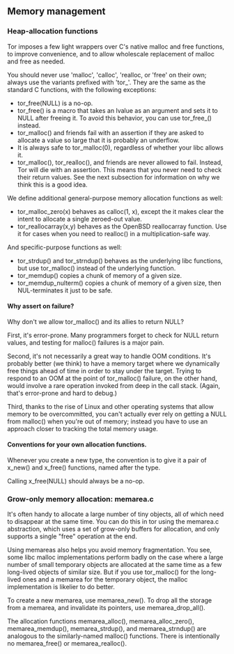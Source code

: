 
## Memory management

### Heap-allocation functions

Tor imposes a few light wrappers over C's native malloc and free
functions, to improve convenience, and to allow wholescale replacement
of malloc and free as needed.

You should never use 'malloc', 'calloc', 'realloc, or 'free' on their
own; always use the variants prefixed with 'tor_'.
They are the same as the standard C functions, with the following
exceptions:

   * tor_free(NULL) is a no-op.
   * tor_free() is a macro that takes an lvalue as an argument and sets it to
     NULL after freeing it.  To avoid this behavior, you can use tor_free_()
     instead.
   * tor_malloc() and friends fail with an assertion if they are asked to
     allocate a value so large that it is probably an underflow.
   * It is always safe to tor_malloc(0), regardless of whether your libc
     allows it.
   * tor_malloc(), tor_realloc(), and friends are never allowed to fail.
     Instead, Tor will die with an assertion.  This means that you never
     need to check their return values.  See the next subsection for
     information on why we think this is a good idea.

We define additional general-purpose memory allocation functions as well:

   * tor_malloc_zero(x) behaves as calloc(1, x), except the it makes clear
     the intent to allocate a single zeroed-out value.
   * tor_reallocarray(x,y) behaves as the OpenBSD reallocarray function.
     Use it for cases when you need to realloc() in a multiplication-safe
     way.

And specific-purpose functions as well:

   * tor_strdup() and tor_strndup() behaves as the underlying libc functions,
     but use tor_malloc() instead of the underlying function.
   * tor_memdup() copies a chunk of memory of a given size.
   * tor_memdup_nulterm() copies a chunk of memory of a given size, then
     NUL-terminates it just to be safe.

#### Why assert on failure?

Why don't we allow tor_malloc() and its allies to return NULL?

First, it's error-prone.  Many programmers forget to check for NULL return
values, and testing for malloc() failures is a major pain.

Second, it's not necessarily a great way to handle OOM conditions. It's
probably better (we think) to have a memory target where we dynamically free
things ahead of time in order to stay under the target.  Trying to respond to
an OOM at the point of tor_malloc() failure, on the other hand, would involve
a rare operation invoked from deep in the call stack.  (Again, that's
error-prone and hard to debug.)

Third, thanks to the rise of Linux and other operating systems that allow
memory to be overcommitted, you can't actually ever rely on getting a NULL
from malloc() when you're out of memory; instead you have to use an approach
closer to tracking the total memory usage.

#### Conventions for your own allocation functions.

Whenever you create a new type, the convention is to give it a pair of
x_new() and x_free() functions, named after the type.

Calling x_free(NULL) should always be a no-op.


### Grow-only memory allocation: memarea.c

It's often handy to allocate a large number of tiny objects, all of which
need to disappear at the same time.  You can do this in tor using the
memarea.c abstraction, which uses a set of grow-only buffers for allocation,
and only supports a single "free" operation at the end.

Using memareas also helps you avoid memory fragmentation.  You see, some libc
malloc implementations perform badly on the case where a large number of
small temporary objects are allocated at the same time as a few long-lived
objects of similar size.  But if you use tor_malloc() for the long-lived ones
and a memarea for the temporary object, the malloc implementation is likelier
to do better.

To create a new memarea, use memarea_new().  To drop all the storage from a
memarea, and invalidate its pointers, use memarea_drop_all().

The allocation functions memarea_alloc(), memarea_alloc_zero(),
memarea_memdup(), memarea_strdup(), and memarea_strndup() are analogous to
the similarly-named malloc() functions.  There is intentionally no
memarea_free() or memarea_realloc().


